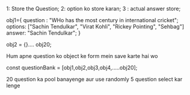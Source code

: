 <!-- data store -->

1: Store the Question;
2: option ko store karan;
3 : actual answer store;

 obj1={
    question : "WHo has the most century in international cricket";
    options: ["Sachin Tendulkar", "Virat Kohli", "Rickey Pointing", "Sehbag"]
    answer: "Sachin Tendulkar";
}


obj2 = {}.... obj20;

Hum apne question ko object ke form mein save karte hai wo


const  questionBank = [obj1,obj2,obj3,obj4,.....obj20];

<!-- Selection 5 object randomly -->

20 question ka pool banayenge aur use randomly 5 question select kar lenge 





